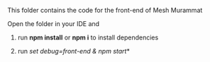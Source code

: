This folder contains the code for the front-end of Mesh Murammat

Open the folder in your IDE and

1. run **npm install** or **npm i** to install dependencies

2. run **set debug=front-end* & npm start**
